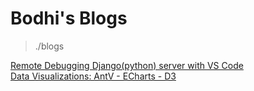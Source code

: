 # Bodhi's Blogs

> ./blogs

[Remote Debugging Django(python) server with VS Code](./blogs/Remote%20Debugging%20Django(Python)%20server%20with%20VS%20Code.md)
<br />
[Data Visualizations: AntV - ECharts - D3](./blogs/Data%20Visualizations\:%20AntV%20-%20ECharts%20-%20D3.md)
